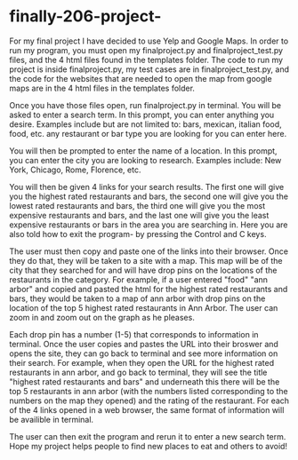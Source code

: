 # finally-206-project-
For my final project I have decided to use Yelp and Google Maps. In order to run my program, you must open my finalproject.py and finalproject_test.py files, and the 4 html files found in the templates folder. The code to run my project is inside finalproject.py, my test cases are in finalproject_test.py, and the code for the websites that are needed to open the map from google maps are in the 4 html files in the templates folder.

Once you have those files open, run finalproject.py in terminal. You will be asked to enter a search term. In this prompt, you can enter anything you desire. Examples include but are not limited to: bars, mexican, italian food, food, etc. any restaurant or bar type you are looking for you can enter here.

You will then be prompted to enter the name of a location. In this prompt, you can enter the city you are looking to research. Examples include: New York, Chicago, Rome, Florence, etc. 

You will then be given 4 links for your search results. The first one will give you the highest rated restaurants and bars, the second one will give you the lowest rated restaurants and bars, the third one will give you the most expensive restaurants and bars, and the last one will give you the least expensive restaurants or bars in the area you are searching in. Here you are also told how to exit the program- by pressing the Control and C keys.

The user must then copy and paste one of the links into their browser. Once they do that, they will be taken to a site with a map. This map will be of the city that they searched for and will have drop pins on the locations of the restaurants in the category. For example, if a user entered "food" "ann arbor" and copied and pasted the html for the highest rated restaurants and bars, they would be taken to a map of ann arbor with drop pins on the location of the top 5 highest rated restaurants in Ann Arbor. The user can zoom in and zoom out on the graph as he pleases.

Each drop pin has a number (1-5) that corresponds to information in terminal. Once the user copies and pastes the URL into their broswer and opens the site, they can go back to terminal and see more information on their search. For example, when they open the URL for the highest rated restaurants in ann arbor, and go back to terminal, they will see the title "highest rated restaurants and bars" and underneath this there will be the top 5 restaurants in ann arbor (with the numbers listed corresponding to the numbers on the map they opened) and the rating of the restaurant. For each of the 4 links opened in a web browser, the same format of information will be availible in terminal. 

The user can then exit the program and rerun it to enter a new search term.
Hope my project helps people to find new places to eat and others to avoid! 
